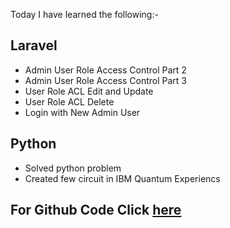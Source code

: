 Today I have learned the following:-

## Laravel
- Admin User Role Access Control Part 2
- Admin User Role Access Control Part 3
- User Role ACL Edit and Update
- User Role ACL Delete
- Login with New Admin User

## Python
- Solved python problem
- Created few circuit in IBM Quantum Experiencs

## For Github Code Click [here]()